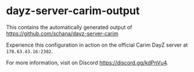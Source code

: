 # dayz-server-carim-output

This contains the automatically generated output of <https://github.com/schana/dayz-server-carim>

Experience this configuration in action on the official Carim DayZ server at `178.63.43.16:2302`.

For more information, visit on Discord <https://discord.gg/kdPnVu4>.
